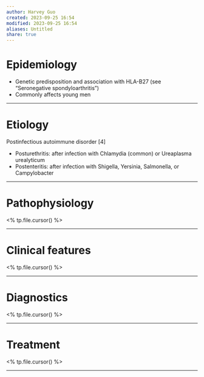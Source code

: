```yaml
---
author: Harvey Guo
created: 2023-09-25 16:54
modified: 2023-09-25 16:54
aliases: Untitled
share: true
---
```

# Epidemiology
- Genetic predisposition and association with HLA-B27 (see “Seronegative spondyloarthritis”)
- Commonly affects young men

---
# Etiology
Postinfectious autoimmune disorder  [4]
- Posturethritis: after infection with Chlamydia (common) or Ureaplasma urealyticum
- Postenteritis: after infection with Shigella, Yersinia, Salmonella, or Campylobacter

---
# Pathophysiology
<% tp.file.cursor() %>

---
# Clinical features
<% tp.file.cursor() %>

---
# Diagnostics
<% tp.file.cursor() %>

---
# Treatment
<% tp.file.cursor() %>

---
